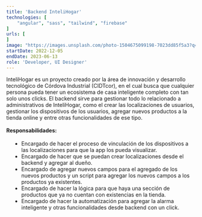 ```yaml
---
title: 'Backend InteliHogar'
technologies: [
    "angular", "sass", "tailwind", "firebase"
]
urls: [
]
image: "https://images.unsplash.com/photo-1504675099198-7023dd85f5a3?q=80&w=2940&auto=format&fit=crop&ixlib=rb-4.0.3&ixid=M3wxMjA3fDB8MHxwaG90by1wYWdlfHx8fGVufDB8fHx8fA%3D%3D"
startDate: 2022-12-05
endDate: 2023-06-13
role: 'Developer, UI Designer'
---
```

InteliHogar es un proyecto creado por la área de innovación y desarrollo tecnológico de Córdova Industrial (CIDTcor), en el cual busca que cualquier persona pueda tener un ecosistema de casa inteligente completo con tan solo unos clicks. El backend sirve para gestionar todo lo relacionado a administrativos de InteliHogar, como el crear las localizaciones de usuarios, gestionar los dispositivos de los usuarios, agregar nuevos productos a la tienda online y entre otras funcionalidades de ese tipo.
\
\
**Responsabilidades:**

- Encargado de hacer el proceso de vinculación de los dispositivos a las localizaciones para que la app los pueda visualizar.
- Encargado de hacer que se puedan crear localizaciones desde el backend y agregar al dueño.
- Encargado de agregar nuevos campos para el agregado de los nuevos productos y un script para agregar los nuevos campos a los productos ya existentes.
- Encargado de hacer la lógica para que haya una sección de productos que ya no cuentan con existencias en la tienda.
- Encargado de hacer la automatización para agregar la alarma inteligente y otras funcionalidades desde backend con un click.

<style>
    ul {
		list-style: disc !important;
		margin: 18px 0px !important;
		padding: 0px 0px 0px 40px !important;
	}
</style>
